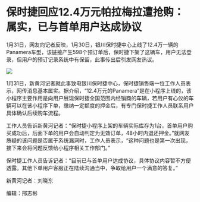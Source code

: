 # 保时捷回应12.4万元帕拉梅拉遭抢购：属实，已与首单用户达成协议

1月31日，网友向记者反映，1月30日，银川保时捷中心上线了12.4万一辆的Panamera车型，该链接产生598个预订单后，保时捷下架了这辆车，用户无法登录，但用户的预订记录系统中有保留，此事传出后引发网友热议。

![](https://inews.gtimg.com/om_bt/OMaHK5piONqn00ZDrkt8_iMMQSQ0gNieqVbtwF7aOgf8AAA/1000)

1月31日，新黄河记者就此事致电银川保时捷中心，保时捷销售端一位工作人员表示，网传消息基本属实。据介绍，“12.4万元的Panamera”是在小程序上线的，该小程序主要作用是向用户展现保时捷全国范围内经销商的车辆，若用户有心仪的车辆可以在该小程序下单，缴纳一定额度的押金后，有专门保时捷工作人员联系用户具体确认后续购车流程。

工作人员告诉新黄河记者：“保时捷小程序上架的车辆实际库存为1台，首单用户购买成功后，后面下单的用户会自动判定为无效订单，48小时内退还押金。”就网友质疑的该问题是否属于系统漏洞时，工作人员表示，“这种问题也是第一次出现，接下来会将问题反馈给小程序相关工作部门。”

保时捷工作人员告诉记者：“目前已与首单用户达成协议，具体协议内容暂不方便透露。其他下单用户客服正在陆续沟通当中，争取给用户一个满意的答复。”

新黄河记者：刘晓东

编辑：邢志彬

